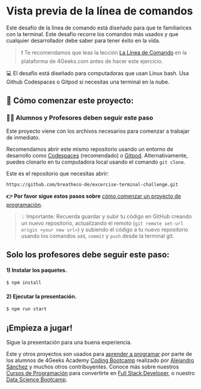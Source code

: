 <!--hide-->
# Vista previa de la línea de comandos
<!--endhide-->

Este desafío de la línea de comando está diseñado para que te familiarices con la terminal. Este desafío recorre los comandos más usados y que cualquier desarrollador debe saber para tener éxito en la vida.

> ❗ Te recomendamos que leas la lección [La Línea de Comando](https://4geeks.com/es/lesson/the-command-line-the-terminal-es) en la plataforma de 4Geeks.com antes de hacer este ejercicio.

💻 El desafío está diseñado para computadoras que usan Linux bash. Usa Github Codespaces o Gitpod si necesitas una terminal en la nube.

## 🌱 Cómo comenzar este proyecto:

### 👩‍🎓 Alumnos y Profesores deben seguir este paso

Este proyecto viene con los archivos necesarios para comenzar a trabajar de inmediato.

Recomendamos abrir este mismo repositorio usando un entorno de desarrollo como [Codespaces](https://4geeks.com/es/lesson/tutorial-de-github-codespaces) (recomendado) o [Gitpod](https://4geeks.com/es/lesson/como-utilizar-gitpod). Alternativamente, puedes clonarlo en tu computadora local usando el comando `git clone`.

Este es el repositorio que necesitas abrir:

```text
https://github.com/breatheco-de/excercise-terminal-challenge.git
```

**👉 Por favor sigue estos pasos sobre** [cómo comenzar un proyecto de programación](https://4geeks.com/es/lesson/como-comenzar-un-proyecto-de-codificacion).

> 💡 Importante: Recuerda guardar y subir tu código en GitHub creando un nuevo repositorio, actualizando el remoto (`git remote set-url origin <your new url>`) y subiendo el código a tu nuevo repositorio usando los comandos `add`, `commit` y `push` desde la terminal git.

## Solo los profesores debe seguir este paso:

#### 1) Instalar los paquetes.

```bash
$ npm install
```

#### 2) Ejecutar la presentación.

```bash
$ npm run start
```

## ¡Empieza a jugar!

Sigue la presentación para una buena experiencia.

Este y otros proyectos son usados para [aprender a programar](https://4geeksacademy.com/es/aprender-a-programar/aprender-a-programar-desde-cero) por parte de los alumnos de 4Geeks Academy [Coding Bootcamp](https://4geeksacademy.com/us/coding-bootcamp) realizado por [Alejandro Sánchez](https://twitter.com/alesanchezr) y muchos otros contribuyentes. Conoce más sobre nuestros [Cursos de Programación](https://4geeksacademy.com/es/curso-de-programacion-desde-cero?lang=es) para convertirte en [Full Stack Developer](https://4geeksacademy.com/es/coding-bootcamps/desarrollador-full-stack/?lang=es), o nuestro [Data Science Bootcamp](https://4geeksacademy.com/es/coding-bootcamps/curso-datascience-machine-learning).
